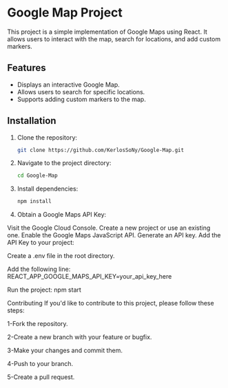 # Google Map Project

This project is a simple implementation of Google Maps using React. It allows users to interact with the map, search for locations, and add custom markers.

## Features

- Displays an interactive Google Map.
- Allows users to search for specific locations.
- Supports adding custom markers to the map.

## Installation

1. Clone the repository:

   ```bash
   git clone https://github.com/KerlosSoNy/Google-Map.git
   ```
   
2. Navigate to the project directory:

   ```bash
   cd Google-Map
   ```
3. Install dependencies:

   ```bash
   npm install
   ```

4. Obtain a Google Maps API Key:

Visit the Google Cloud Console.
Create a new project or use an existing one.
Enable the Google Maps JavaScript API.
Generate an API key.
Add the API Key to your project:

Create a .env file in the root directory.

Add the following line:
REACT_APP_GOOGLE_MAPS_API_KEY=your_api_key_here

Run the project:
npm start


Contributing
If you'd like to contribute to this project, please follow these steps:

1-Fork the repository.

2-Create a new branch with your feature or bugfix.

3-Make your changes and commit them.

4-Push to your branch.

5-Create a pull request.
